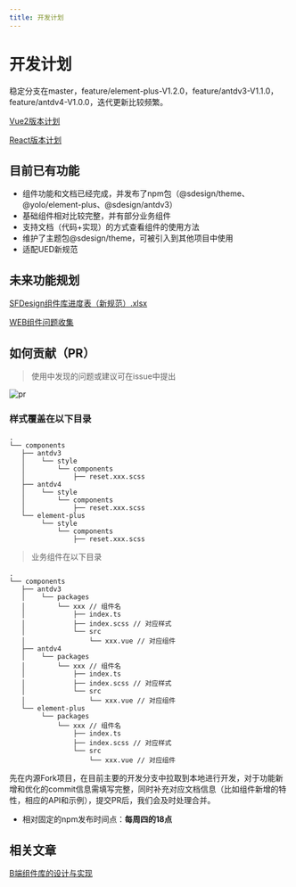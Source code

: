 ```yaml
---
title: 开发计划
---
```


# 开发计划 
稳定分支在master，feature/element-plus-V1.2.0，feature/antdv3-V1.1.0，feature/antdv4-V1.0.0，迭代更新比较频繁。

[Vue2版本计划](https://sdesign.sit.sf-express.com/v2/guide/plan/)

[React版本计划](https://sdesign.sit.sf-express.com/react/guide/plan)

## 目前已有功能

* 组件功能和文档已经完成，并发布了npm包（@sdesign/theme、@yolo/element-plus、@sdesign/antdv3）
* 基础组件相对比较完整，并有部分业务组件
* 支持文档（代码+实现）的方式查看组件的使用方法
* 维护了主题包@sdesign/theme，可被引入到其他项目中使用
* 适配UED新规范

## 未来功能规划
[SFDesign组件库进度表（新规范）.xlsx](https://doc.sf-express.com/view/l/t6ahfwh)

[WEB组件问题收集](https://fsdocs.sf-express.com/smartsheet/DQURGc0Rmdm1rZ0preFpTSFJX?tab=BB08J2)

## 如何贡献（PR）

> 使用中发现的问题或建议可在issue中提出

<img src="https://sdesign.sit.sf-express.com/v2/img/pr-flow.png" alt="pr" />

### 样式覆盖在以下目录
```
.
└── components
   ├── antdv3
   │    └── style
   │        └── components
   │            ├── reset.xxx.scss
   ├── antdv4
   │    └── style
   │        └── components
   │            ├── reset.xxx.scss
   └── element-plus
        └── style
            └── components
                ├── reset.xxx.scss
```

> 业务组件在以下目录
```
.
└── components
   ├── antdv3
   │    └── packages
   │        └── xxx // 组件名
   │            ├── index.ts
   │            ├── index.scss // 对应样式
   │            └── src
   │                └── xxx.vue // 对应组件
   ├── antdv4
   │    └── packages
   │        └── xxx // 组件名
   │            ├── index.ts
   │            ├── index.scss // 对应样式
   │            └── src
   │                └── xxx.vue // 对应组件
   └── element-plus
        └── packages
            └── xxx // 组件名
                ├── index.ts
                ├── index.scss // 对应样式
                └── src
                    └── xxx.vue // 对应组件
```

先在内源Fork项目，在目前主要的开发分支中拉取到本地进行开发，对于功能新增和优化的commit信息需填写完整，同时补充对应文档信息（比如组件新增的特性，相应的API和示例），提交PR后，我们会及时处理合并。

* 相对固定的npm发布时间点：**每周四的18点**

## 相关文章
[B端组件库的设计与实现](http://techone.sf-express.com/postDetail?id=101762)